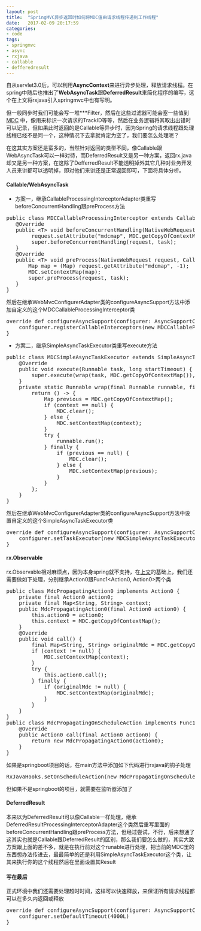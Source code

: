 ```yaml
---
layout: post
title:  "SpringMVC异步返回时如何将MDC值由请求线程传递到工作线程"
date:   2017-02-09 20:17:59
categories: 
- code 
tags:
- springmvc
- async
- rxjava
- callable
- defferedresult
---
```

自从servlet3.0后，可以利用**AsyncContext**来进行异步处理，释放请求线程。在spring中随后也推出了**WebAsyncTask**跟**DeferredResult**来简化程序的编写，这个在上文将rxjava引入springmvc中也有写明。

但一般同步时我们可能会写一堆***Filter，然后在这些过滤器可能会塞一些值到 [MDC](https://www.slf4j.org/api/org/slf4j/MDC.html) 中，像用来标识一次请求的TrackID等等，然后在业务逻辑将其取出出错时可以记录，但如果此时返回的是Callable等异步时，因为Spring的请求线程跟处理线程已经不是同一个，这种情况下去拿就肯定为空了，我们要怎么处理呢？

在这其实方案还是蛮多的，当然针对返回的类型不同，像Callable跟WebAsyncTask可以一样对待，而DeferredResult又是另一种方案，返回rx.java却又是另一种方案，在这除了DefferredResult不能透明掉外其它几种对业务开发人员来讲都可以透明掉，即对他们来讲还是正常返回即可，下面将具体分析。

#### Callable/WebAsyncTask

* 方案一，继承CallableProcessingInterceptorAdapter类重写beforeConcurrentHandling跟preProcess方法

<pre>public class MDCCallableProcessingInterceptor extends CallableProcessingInterceptorAdapter {    
   @Override    
   public &lt;T> void beforeConcurrentHandling(NativeWebRequest request, Callable&lt;T> task) throws Exception {          
   		request.setAttribute("mdcmap", MDC.getCopyOfContextMap(), -1);        
   		super.beforeConcurrentHandling(request, task);
   }    
   @Override    
   public &lt;T> void preProcess(NativeWebRequest request, Callable&lt;T> task) throws Exception {        
       Map map = (Map) request.getAttribute("mdcmap", -1);                
       MDC.setContextMap(map);        
       super.preProcess(request, task);    
   }
}</pre>
然后在继承WebMvcConfigurerAdapter类的configureAsyncSupport方法中添加自定义的这个MDCCallableProcessingInterceptor类
<pre>override def configureAsyncSupport(configurer: AsyncSupportConfigurer) = {
    configurer.registerCallableInterceptors(new MDCCallableProcessingInterceptor)
}</pre>

* 方案二，继承SimpleAsyncTaskExecutor类重写execute方法

<pre>public class MDCSimpleAsyncTaskExecutor extends SimpleAsyncTaskExecutor {
    @Override
    public void execute(Runnable task, long startTimeout) {
        super.execute(wrap(task, MDC.getCopyOfContextMap()), startTimeout);
    }
    private static Runnable wrap(final Runnable runnable, final Map&lt;String, String> context) {
        return () -> {
            Map previous = MDC.getCopyOfContextMap();
            if (context == null) {
                MDC.clear();
            } else {
                MDC.setContextMap(context);
            }
            try {
                runnable.run();
            } finally {
                if (previous == null) {
                    MDC.clear();
                } else {
                    MDC.setContextMap(previous);
                }
            }
        };
    }
}
</pre>
然后在继承WebMvcConfigurerAdapter类的configureAsyncSupport方法中设置自定义的这个SimpleAsyncTaskExecutor类
<pre>override def configureAsyncSupport(configurer: AsyncSupportConfigurer) = {
	configurer.setTaskExecutor(new MDCSimpleAsyncTaskExecutor)
}</pre>

#### rx.Observable
rx.Observable相对麻烦点，因为本身spring就不支持，在[上文](http://bobxwang.github.io/code/combilne-rxjava-in-spring-mvc/)的基础上，我们还需要做如下处理，分别继承Action0跟Func1&lt;Action0, Action0>两个类
<pre>public class MdcPropagatingAction0 implements Action0 {
    private final Action0 action0;
    private final Map&lt;String, String> context;
    public MdcPropagatingAction0(final Action0 action0) {
        this.action0 = action0;
        this.context = MDC.getCopyOfContextMap();
    }
    @Override
    public void call() {
        final Map&lt;String, String> originalMdc = MDC.getCopyOfContextMap();
        if (context != null) {
            MDC.setContextMap(context);
        }
        try {
            this.action0.call();
        } finally {
            if (originalMdc != null) {
                MDC.setContextMap(originalMdc);
            }
        }
    }
}
public class MdcPropagatingOnScheduleAction implements Func1&lt;Action0, Action0> {
    @Override
    public Action0 call(final Action0 action0) {
        return new MdcPropagatingAction0(action0);
    }
}</pre>

如果是springboot项目的话，在main方法中添加如下代码进行rxjava的钩子处理
<pre>RxJavaHooks.setOnScheduleAction(new MdcPropagatingOnScheduleAction)</pre>
但如果不是springboot的项目，就需要在监听器添加了

#### DeferredResult
本来以为DeferredResult可以像Callable一样处理，继承DeferredResultProcessingInterceptorAdapter这个类然后重写里面的beforeConcurrentHandling跟preProcess方法，但经过尝试，不行，后来想通了这其实也就是Callable跟DeferredResult的区别，那么我们要怎么做的，其实大致方案跟上面的差不多，就是在执行前对这个runable进行处理，把当前的MDC里的东西想办法传进去，最最简单的还是利用SimpleAsyncTaskExecutor这个类，让其来执行你的这个线程然后在里面设置其Result

#### 写在最后
正式环境中我们还需要处理超时时间，这样可以快速释放，来保证所有请求线程都可以在多久内返回或释放
<pre>override def configureAsyncSupport(configurer: AsyncSupportConfigurer) = {
	configurer.setDefaultTimeout(4000L)
}</pre>

